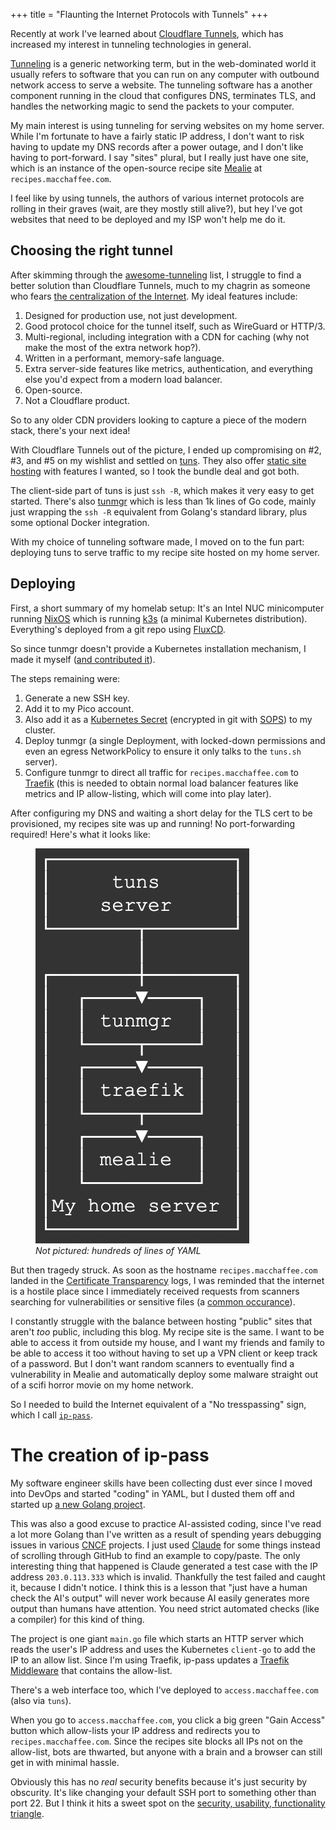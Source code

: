 +++
title = "Flaunting the Internet Protocols with Tunnels"
+++

Recently at work I've learned about [Cloudflare Tunnels](https://developers.cloudflare.com/cloudflare-one/connections/connect-networks/), which has increased my interest in tunneling technologies in general.

[Tunneling](https://en.wikipedia.org/wiki/Tunneling_protocol) is a generic networking term, but in the web-dominated world it usually refers to software that you can run on any computer with outbound network access to serve a website. The tunneling software has a another component running in the cloud that configures DNS, terminates TLS, and handles the networking magic to send the packets to your computer.

My main interest is using tunneling for serving websites on my home server. While I'm fortunate to have a fairly static IP address, I don't want to risk having to update my DNS records after a power outage, and I don't like having to port-forward. I say "sites" plural, but I really just have one site, which is an instance of the open-source recipe site [Mealie](https://mealie.io/) at `recipes.macchaffee.com`.

I feel like by using tunnels, the authors of various internet protocols are rolling in their graves (wait, are they mostly still alive?), but hey I've got websites that need to be deployed and my ISP won't help me do it.

## Choosing the right tunnel

After skimming through the [awesome-tunneling](https://github.com/anderspitman/awesome-tunneling) list, I struggle to find a better solution than Cloudflare Tunnels, much to my chagrin as someone who fears [the centralization of the Internet](@/2024/2024-06-15-ddos-attacks.md). My ideal features include:

1. Designed for production use, not just development.
2. Good protocol choice for the tunnel itself, such as WireGuard or HTTP/3.
3. Multi-regional, including integration with a CDN for caching (why not make the most of the extra network hop?).
4. Written in a performant, memory-safe language.
5. Extra server-side features like metrics, authentication, and everything else you'd expect from a modern load balancer.
6. Open-source.
7. Not a Cloudflare product.

So to any older CDN providers looking to capture a piece of the modern stack, there's your next idea!

With Cloudflare Tunnels out of the picture, I ended up compromising on #2, #3, and #5 on my wishlist and settled on [tuns](https://pico.sh/tuns). They also offer [static site hosting](https://pico.sh/pgs) with features I wanted, so I took the bundle deal and got both.

The client-side part of tuns is just `ssh -R`, which makes it very easy to get started. There's also [tunmgr](https://github.com/picosh/tunmgr) which is less than 1k lines of Go code, mainly just wrapping the `ssh -R` equivalent from Golang's standard library, plus some optional Docker integration.

With my choice of tunneling software made, I moved on to the fun part: deploying tuns to serve traffic to my recipe site hosted on my home server.

## Deploying

First, a short summary of my homelab setup: It's an Intel NUC minicomputer running [NixOS](https://nixos.org/) which is running [k3s](https://docs.k3s.io/) (a minimal Kubernetes distribution). Everything's deployed from a git repo using [FluxCD](https://fluxcd.io/).

So since tunmgr doesn't provide a Kubernetes installation mechanism, I made it myself ([and contributed it](https://github.com/picosh/tunmgr/pull/2)).

The steps remaining were:

1. Generate a new SSH key.
2. Add it to my Pico account.
3. Also add it as a [Kubernetes Secret](@/2022/2022-04-30-k8s-secrets.md) (encrypted in git with [SOPS](https://github.com/getsops/sops)) to my cluster.
4. Deploy tunmgr (a single Deployment, with locked-down permissions and even an egress NetworkPolicy to ensure it only talks to the `tuns.sh` server).
5. Configure tunmgr to direct all traffic for `recipes.macchaffee.com` to [Traefik](https://doc.traefik.io/traefik/) (this is needed to obtain normal load balancer features like metrics and IP allow-listing, which will come into play later).

After configuring my DNS and waiting a short delay for the TLS cert to be provisioned, my recipes site was up and running! No port-forwarding required! Here's what it looks like:

<figure>
  <img src="/blog/2024/tuns-diagram.png" alt="A diagram showing traffic flowing from the tuns server, into a box representing my home server. Inside the home server box, the traffic first hits tunmgr, then traefik, then mealie."/>
  <figcaption><em>Not pictured: hundreds of lines of YAML</em></figcaption>
</figure>

But then tragedy struck. As soon as the hostname `recipes.macchaffee.com` landed in the [Certificate Transparency](https://developer.mozilla.org/en-US/docs/Web/Security/Certificate_Transparency) logs, I was reminded that the internet is a hostile place since I immediately received requests from scanners searching for vulnerabilities or sensitive files (a [common occurance](https://blog.apnic.net/2023/08/30/certifiably-vulnerable-using-certificate-transparency-logs-for-target-reconnaissance/)).

I constantly struggle with the balance between hosting "public" sites that aren't *too* public, including this blog. My recipe site is the same. I want to be able to access it from outside my house, and I want my friends and family to be able to access it too without having to set up a VPN client or keep track of a password. But I don't want random scanners to eventually find a vulnerability in Mealie and automatically deploy some malware straight out of a scifi horror movie on my home network.

So I needed to build the Internet equivalent of a "No tresspassing" sign, which I call [`ip-pass`](https://github.com/mac-chaffee/ip-pass).

# The creation of ip-pass

My software engineer skills have been collecting dust ever since I moved into DevOps and started "coding" in YAML, but I dusted them off and started up [a new Golang project](https://github.com/mac-chaffee/ip-pass).

This was also a good excuse to practice AI-assisted coding, since I've read a lot more Golang than I've written as a result of spending years debugging issues in various [CNCF](https://www.cncf.io/) projects. I just used [Claude](https://claude.ai/) for some things instead of scrolling through GitHub to find an example to copy/paste. The only interesting thing that happened is Claude generated a test case with the IP address `203.0.113.333` which is invalid. Thankfully the test failed and caught it, because I didn't notice. I think this is a lesson that "just have a human check the AI's output" will never work because AI easily generates more output than humans have attention. You need strict automated checks (like a compiler) for this kind of thing.

The project is one giant `main.go` file which starts an HTTP server which reads the user's IP address and uses the Kubernetes `client-go` to add the IP to an allow list. Since I'm using Traefik, ip-pass updates a [Traefik Middleware](https://doc.traefik.io/traefik/middlewares/http/ipallowlist/) that contains the allow-list.

There's a web interface too, which I've deployed to `access.macchaffee.com` (also via `tuns`).

When you go to `access.macchaffee.com`, you click a big green "Gain Access" button which allow-lists your IP address and redirects you to `recipes.macchaffee.com`. Since the recipes site blocks all IPs not on the allow-list, bots are thwarted, but anyone with a brain and a browser can still get in with minimal hassle.

Obviously this has no *real* security benefits because it's just security by obscurity. It's like changing your default SSH port to something other than port 22. But I think it hits a sweet spot on the [security, usability, functionality triangle](https://blog.c3l-security.com/2019/06/balancing-functionality-usability-and.html).
